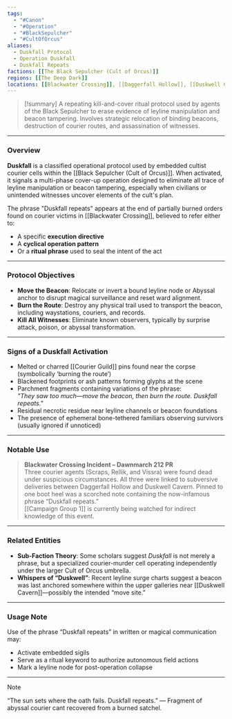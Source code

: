 ```yaml
---
tags:
  - "#Canon"
  - "#Operation"
  - "#BlackSepulcher"
  - "#CultOfOrcus"
aliases: 
  - Duskfall Protocol
  - Operation Duskfall
  - Duskfall Repeats
factions: [[The Black Sepulcher (Cult of Orcus)]]
regions: [[The Deep Dark]]
locations: [[Blackwater Crossing]], [[Daggerfall Hollow]], [[Duskwell Cavern]]
---
```


> [!summary]
> A repeating kill-and-cover ritual protocol used by agents of the Black Sepulcher to erase evidence of leyline manipulation and beacon tampering. Involves strategic relocation of binding beacons, destruction of courier routes, and assassination of witnesses.

---

### Overview

**Duskfall** is a classified operational protocol used by embedded cultist courier cells within the [[Black Sepulcher (Cult of Orcus)]]. When activated, it signals a multi-phase cover-up operation designed to eliminate all trace of leyline manipulation or beacon tampering, especially when civilians or unintended witnesses uncover elements of the cult's plan.

The phrase "Duskfall repeats" appears at the end of partially burned orders found on courier victims in [[Blackwater Crossing]], believed to refer either to:
- A specific **execution directive**
- A **cyclical operation pattern**
- Or a **ritual phrase** used to seal the intent of the act

---

### Protocol Objectives

- **Move the Beacon**: Relocate or invert a bound leyline node or Abyssal anchor to disrupt magical surveillance and reset ward alignment.
- **Burn the Route**: Destroy any physical trail used to transport the beacon, including waystations, couriers, and records.
- **Kill All Witnesses**: Eliminate known observers, typically by surprise attack, poison, or abyssal transformation.

---

### Signs of a Duskfall Activation

- Melted or charred [[Courier Guild]] pins found near the corpse (symbolically ‘burning the route’)
- Blackened footprints or ash patterns forming glyphs at the scene
- Parchment fragments containing variations of the phrase:  
  _"They saw too much—move the beacon, then burn the route. Duskfall repeats."_
- Residual necrotic residue near leyline channels or beacon foundations
- The presence of ephemeral bone-tethered familiars observing survivors (usually ignored if unnoticed)

---

### Notable Use

> **Blackwater Crossing Incident – Dawnmarch 212 PR**  
Three courier agents (Scraps, Rellik, and Vissra) were found dead under suspicious circumstances. All three were linked to subversive deliveries between Daggerfall Hollow and Duskwell Cavern. Pinned to one boot heel was a scorched note containing the now-infamous phrase “Duskfall repeats.”  
[[Campaign Group 1]] is currently being watched for indirect knowledge of this event.

---

### Related Entities

- **Sub-Faction Theory**: Some scholars suggest *Duskfall* is not merely a phrase, but a specialized courier-murder cell operating independently under the larger Cult of Orcus umbrella.
- **Whispers of “Duskwell”**: Recent leyline surge charts suggest a beacon was last anchored somewhere within the upper galleries near [[Duskwell Cavern]]—possibly the intended “move site.”

---

### Usage Note

Use of the phrase “Duskfall repeats” in written or magical communication may:
- Activate embedded sigils  
- Serve as a ritual keyword to authorize autonomous field actions  
- Mark a leyline node for post-operation collapse

---

> [!note]
> “The sun sets where the oath fails. Duskfall repeats.”
> — Fragment of abyssal courier cant recovered from a burned satchel.

